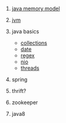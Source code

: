 1. [java memory model](https://github.com/mvpanda/projects/blob/master/java/jmm.md)
2. [jvm](https://github.com/mvpanda/projects/blob/master/java/jvm-debug.md)
3. java basics
    * [collections](https://github.com/mvpanda/projects/blob/master/java/collections.md)
    * [date](https://github.com/mvpanda/projects/blob/master/java/date.md)
    * [regex](https://github.com/mvpanda/projects/blob/master/java/regex.md)
    * [nio](https://github.com/mvpanda/projects/blob/master/java/nio.md)
    * [threads](https://github.com/mvpanda/projects/blob/master/java/threads.md)
 
 4. spring
 5. thrift?
 6. zookeeper
 7. java8
